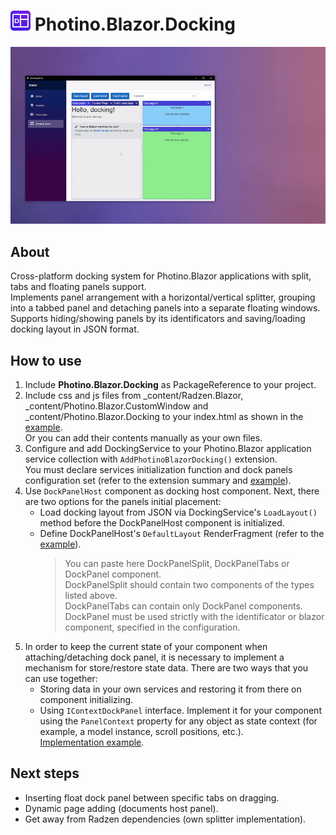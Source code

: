 # ![ ](docking.png) Photino.Blazor.Docking
![ ](preview.gif)

## About
Cross-platform docking system for Photino.Blazor applications with split, tabs and floating panels support.\
Implements panel arrangement with a horizontal/vertical splitter, grouping into a tabbed panel and detaching panels into a separate floating windows.
Supports hiding/showing panels by its identificators and saving/loading docking layout in JSON format.

## How to use
1. Include **Photino.Blazor.Docking** as PackageReference to your project.
2. Include css and js files from _content/Radzen.Blazor, _content/Photino.Blazor.CustomWindow and _content/Photino.Blazor.Docking to your index.html as shown in the [example](Photino.Blazor.Docking.Sample/wwwroot/index.html).\
   Or you can add their contents manually as your own files.
3. Configure and add DockingService to your Photino.Blazor application service collection with `AddPhotinoBlazorDocking()` extension.\
   You must declare services initialization function and dock panels configuration set (refer to the extension summary and [example](Photino.Blazor.Docking.Sample/Program.cs)).
4. Use `DockPanelHost` component as docking host component. Next, there are two options for the panels initial placement:
   - Load docking layout from JSON via DockingService's `LoadLayout()` method before the DockPanelHost component is initialized.
   - Define DockPanelHost's `DefaultLayout` RenderFragment (refer to the [example](Photino.Blazor.Docking.Sample/Pages/DockingDemoPage.razor)).
     > You can paste here DockPanelSplit, DockPanelTabs or DockPanel component.\
     DockPanelSplit should contain two components of the types listed above.\
     DockPanelTabs can contain only DockPanel components.\
     DockPanel must be used strictly with the identificator or blazor component, specified in the configuration.
5. In order to keep the current state of your component when attaching/detaching dock panel, it is necessary to implement a mechanism for store/restore state data. There are two ways that you can use together:
   - Storing data in your own services and restoring it from there on component initializing.
   - Using `IContextDockPanel` interface. Implement it for your component using the `PanelContext` property for any object as state context (for example, a model instance, scroll positions, etc.).\
     [Implementation example](Photino.Blazor.Docking.Sample/Pages/Counter.razor).

## Next steps
- Inserting float dock panel between specific tabs on dragging.
- Dynamic page adding (documents host panel).
- Get away from Radzen dependencies (own splitter implementation).
